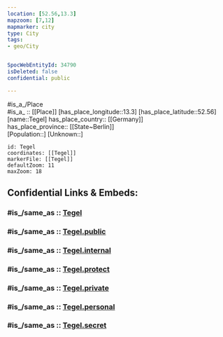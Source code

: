 ```yaml
---
location: [52.56,13.3] 
mapzoom: [7,12] 
mapmarker: city 
type: City
tags:
- geo/City


SpocWebEntityId: 34790
isDeleted: false
confidential: public

---
```

#is_a_/Place  
#is_a_ :: [[Place]] 
[has_place_longitude::13.3] 
[has_place_latitude::52.56] 
[name::Tegel] 
has_place_country:: [[Germany]]  
has_place_province:: [[State~Berlin]]  
[Population::] 
[Unknown::] 


```leaflet
id: Tegel
coordinates: [[Tegel]] 
markerFile: [[Tegel]] 
defaultZoom: 11 
maxZoom: 18
```


## Confidential Links & Embeds: 

### #is_/same_as :: [Tegel](/_Standards/Earth/Continent/Europe/Europe~Central/Germany/Germany~West/State~Berlin/cities~Berlin/Tegel.md) 

### #is_/same_as :: [Tegel.public](/_public/Earth/Continent/Europe/Europe~Central/Germany/Germany~West/State~Berlin/cities~Berlin/Tegel.public.md) 

### #is_/same_as :: [Tegel.internal](/_internal/Earth/Continent/Europe/Europe~Central/Germany/Germany~West/State~Berlin/cities~Berlin/Tegel.internal.md) 

### #is_/same_as :: [Tegel.protect](/_protect/Earth/Continent/Europe/Europe~Central/Germany/Germany~West/State~Berlin/cities~Berlin/Tegel.protect.md) 

### #is_/same_as :: [Tegel.private](/_private/Earth/Continent/Europe/Europe~Central/Germany/Germany~West/State~Berlin/cities~Berlin/Tegel.private.md) 

### #is_/same_as :: [Tegel.personal](/_personal/Earth/Continent/Europe/Europe~Central/Germany/Germany~West/State~Berlin/cities~Berlin/Tegel.personal.md) 

### #is_/same_as :: [Tegel.secret](/_secret/Earth/Continent/Europe/Europe~Central/Germany/Germany~West/State~Berlin/cities~Berlin/Tegel.secret.md)

